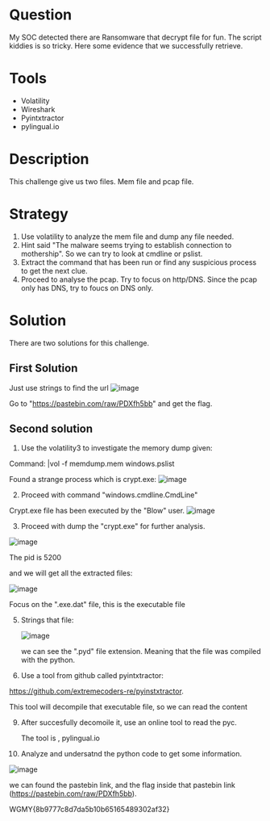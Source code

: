 # Question
My SOC detected there are Ransomware that decrypt file for fun. The script kiddies is so tricky. Here some evidence that we successfully retrieve.

# Tools
- Volatility
- Wireshark
- Pyintxtractor
- pylingual.io

# Description
This challenge give us two files. Mem file and pcap file.

# Strategy

1. Use volatility to analyze the mem file and dump any file needed.
2. Hint said "The malware seems trying to establish connection to mothership". So we can try to look at cmdline or pslist.
3. Extract the command that has been run or find any suspicious process to get the next clue.
4. Proceed to analyse the pcap. Try to focus on http/DNS. Since the pcap only has DNS, try to foucs on DNS only.

# Solution

There are two solutions for this challenge.

## First Solution

Just use strings to find the url
![image](https://github.com/user-attachments/assets/e82d9a31-2c8a-4c36-b522-a7aeb55f039a)

Go to "https://pastebin.com/raw/PDXfh5bb" and get the flag.

## Second solution

1. Use the volatility3 to investigate the memory dump given:

Command:
|vol -f memdump.mem windows.pslist

Found a strange process which is crypt.exe:
![image](https://github.com/user-attachments/assets/0e3d83b7-17b3-4a92-9a1a-684031b71701)

2. Proceed with command "windows.cmdline.CmdLine"

Crypt.exe file has been executed by the "Blow" user.
![image](https://github.com/user-attachments/assets/ccf48d50-ae7e-4843-bbf9-84e23f9e9bee)

3. Proceed with dump the "crypt.exe" for further analysis.

![image](https://github.com/user-attachments/assets/7d2a7226-384f-4fa4-be7a-65bb209ee6a9)

The pid is 5200

and we will get all the extracted files:

![image](https://github.com/user-attachments/assets/9466b585-4de6-4f55-ac79-ebaf8765a37c)

Focus on the ".exe.dat" file, this is the executable file

5. Strings that file:

   ![image](https://github.com/user-attachments/assets/c3a4af2d-3563-40bd-a3c5-16997ab4b87b)

   we can see the ".pyd" file extension. Meaning that the file was compiled with the python.
   
7. Use a tool from github called pyintxtractor:
   
https://github.com/extremecoders-re/pyinstxtractor.

This tool will decompile that executable file, so we can read the content

9. After succesfully decomoile it, use an online tool to read the pyc.

    The tool is , pylingual.io
   
11. Analyze and undersatnd  the python code to get some information.

![image](https://github.com/user-attachments/assets/81050d28-3440-40bf-a1cc-253e70a10a05)

we can found the pastebin link, and the flag inside that pastebin link (https://pastebin.com/raw/PDXfh5bb).

WGMY{8b9777c8d7da5b10b65165489302af32}
 
  
